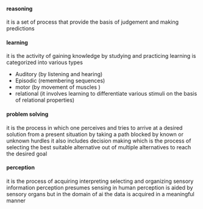 #### reasoning
it is a set of process that provide the basis of judgement and making predictions

#### learning
it is the activity of gaining knowledge by studying and practicing 
learning is categorized into various types 
- Auditory (by listening and hearing)
- Episodic (remembering sequences)
- motor (by movement of muscles )
- relational (it involves learning to differentiate various stimuli on the basis of relational properties)

#### problem solving
it is the process in which one perceives and tries to arrive at a desired solution from a present situation by taking a path blocked by known or unknown hurdles 
it also includes decision making which is the process of selecting the best suitable alternative out of multiple alternatives to reach the desired goal
#### perception
it is the process of acquiring interpreting selecting and organizing sensory information
perception presumes sensing in human perception is aided by sensory organs
but in the domain of ai the data is acquired in a meaningful manner

